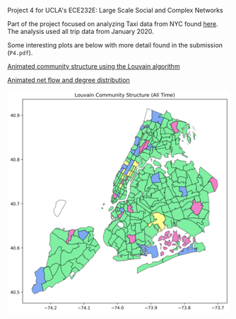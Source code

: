 Project 4 for UCLA's ECE232E: Large Scale Social and Complex Networks

Part of the project focused on analyzing Taxi data from NYC found [here](https://www1.nyc.gov/site/tlc/about/tlc-trip-record-data.page). The analysis used all trip data from January 2020.

Some interesting plots are below with more detail found in the submission (`P4.pdf`).

[Animated community structure using the Louvain algorithm](https://i.imgur.com/7RQJZTn.gif)

[Animated net flow and degree distribution](https://i.imgur.com/XpFaj8c.gif)

![Louvain Community structure over all time](./structure_map.png)
